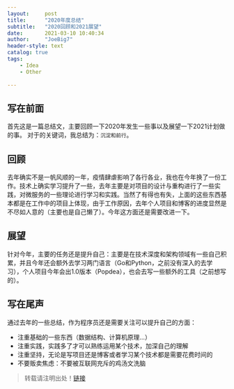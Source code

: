 ```yaml
---
layout:     post
title:      "2020年度总结"
subtitle:   "2020回顾和2021展望"
date:       2021-03-10 10:40:34
author:     "JoeBig7"
header-style: text
catalog: true
tags:
    - Idea
    - Other
     
---
```


  
## 写在前面
首先这是一篇总结文，主要回顾一下2020年发生一些事以及展望一下2021计划做的事。 对于的关键词，我总结为：`沉淀和前行`。

##  回顾
去年确实不是一帆风顺的一年，疫情肆虐影响了各行各业，我也在今年换了一份工作。技术上确实学习提升了一些，去年主要是对项目的设计与重构进行了一些实践，对微服务的一些理论进行学习和实践。当然了有得也有失，上面的这些东西基本都是在工作中的项目上体现，由于工作原因，去年个人项目和博客的进度显然是不尽如人意的（主要也是自己懒了）。今年这方面还是需要改进一下。

##  展望
针对今年，主要的任务还是提升自己：主要是在技术深度和架构领域有一些自己积累，并且今年还会额外去学习两门语言（Go和Python，之前没有深入的去学习），个人项目今年会出1.0版本（Popdea），也会去写一些额外的工具（之前想写的）。

##  写在尾声
通过去年的一些总结，作为程序员还是需要关注可以提升自己的方面：
- 注重基础的一些东西（数据结构、计算机原理...）
- 注重实践，实践多了才可以熟练运用某个技术，加深自己的理解
- 注重坚持，无论是写项目还是博客或者学习某个技术都是需要花费时间的
- 不要贩卖焦虑：不要被互联网充斥的鸡汤文洗脑

 > 转载请注明出处！[链接](https://www.joebig7.top/2021/03/10/2021-conclustion/)
